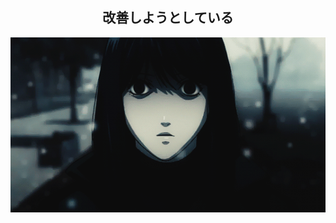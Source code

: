 <h2 align="center">改善しようとしている</h2> 

<p align="center">
        <span>
            <img src="./img/death.gif"/>
        </span>
</p>



